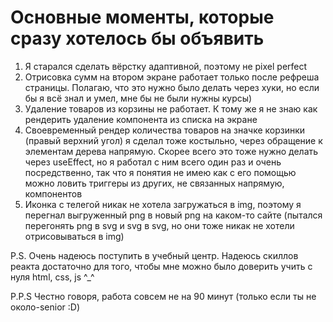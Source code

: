 # Основные моменты, которые сразу хотелось бы объявить
1. Я старался сделать вёрстку адаптивной, поэтому не pixel perfect
2. Отрисовка сумм на втором экране работает только после рефреша страницы. Полагаю, что это нужно было делать через хуки, но если бы я всё знал и умел, мне бы не были нужны курсы)
3. Удаление товаров из корзины не работает. К тому же я не знаю как рендерить удаление компонента из списка на экране
4. Своевременный рендер количества товаров на значке корзинки (правый верхний угол) я сделал тоже костыльно, через обращение к элементам дерева напрямую. Скорее всего это тоже нужно делать через useEffect, но я работал с ним всего один раз и очень посредственно, так что я понятия не имею как с его помощью можно ловить триггеры из других, не связанных напрямую, компонентов
5. Иконка с телегой никак не хотела загружаться в img, поэтому я перегнал выгруженный png в новый png на каком-то сайте (пытался перегонять png в svg и svg в svg, но они тоже никак не хотели отрисовываться в img)

P.S. Очень надеюсь поступить в учебный центр. Надеюсь скиллов реакта достаточно для того, чтобы мне можно было доверить учить с нуля html, css, js   ^_^

P.P.S Честно говоря, работа совсем не на 90 минут (только если ты не около-senior :D)


